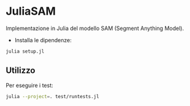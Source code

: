 # JuliaSAM

Implementazione in Julia del modello SAM (Segment Anything Model).


* Installa le dipendenze:
```bash
julia setup.jl
```

## Utilizzo

Per eseguire i test:
```bash
julia --project=. test/runtests.jl
```
